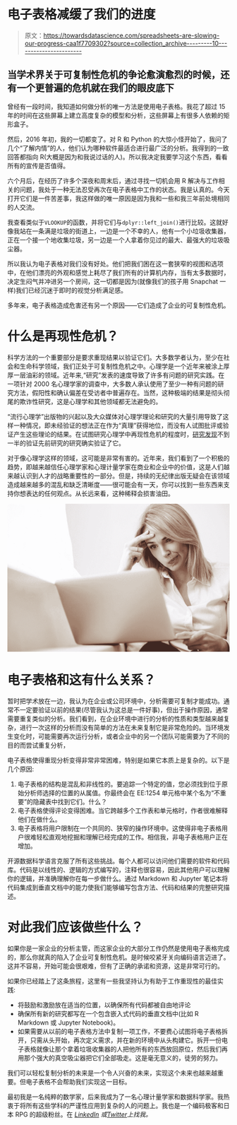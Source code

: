 # 电子表格减缓了我们的进度

> 原文：<https://towardsdatascience.com/spreadsheets-are-slowing-our-progress-caa1f7709302?source=collection_archive---------10----------------------->

## 当学术界关于可复制性危机的争论愈演愈烈的时候，还有一个更普遍的危机就在我们的眼皮底下

曾经有一段时间，我知道如何做分析的唯一方法是使用电子表格。我花了超过 15 年的时间在这些屏幕上建立高度复杂的模型和分析，这些屏幕上有很多人依赖的矩形盒子。

然后，2016 年初，我的一切都变了。对 R 和 Python 的大惊小怪开始了，我问了几个“了解内情”的人，他们认为哪种软件最适合进行最广泛的分析。我得到的一致回答都指向 R(大概是因为和我说过话的人)。所以我决定我要学习这个东西，看看所有的宣传是否值得。

六个月后，在经历了许多个深夜和周末后，通过寻找一切机会用 R 解决与工作相关的问题，我处于一种无法忍受再次在电子表格中工作的状态。我是认真的。今天打开它们是一件苦差事，我这样做的唯一原因是因为我和一些和我三年前处境相同的人交流。

我查看类似于`VLOOKUP`的函数，并将它们与`dplyr::left_join()`进行比较。这就好像我站在一条满是垃圾的街道上，一边是一个不幸的人，他有一个小垃圾收集器，正在一个接一个地收集垃圾，另一边是一个人拿着你见过的最大、最强大的垃圾吸尘器。

所以我认为电子表格对我们没有好处。他们把我们困在这一套狭窄的视图和选项中，在他们漂亮的外观和感觉上耗尽了我们所有的计算机内存，当有太多数据时，决定生闷气并冲进另一个房间，这一切都是因为(就像我们的孩子用 Snapchat 一样)我们已经沉迷于即时的视觉分析满足感。

多年来，电子表格造成危害还有另一个原因——它们造成了企业的可复制性危机。

# 什么是再现性危机？

科学方法的一个重要部分是要求重现结果以验证它们。大多数学者认为，至少在社会和生命科学领域，我们正处于可复制性危机之中。心理学是一个近年来被涂上厚厚一层油彩的领域。近年来,“研究”发表的速度导致了许多有问题的研究实践。在一项针对 2000 名心理学家的调查中，大多数人承认使用了至少一种有问题的研究方法，假阳性和确认偏差在受访者中普遍存在。当然，这种极端的结果是彻头彻尾的欺诈性研究，这是心理学和其他领域都无法避免的。

“流行心理学”出版物的兴起以及大众媒体对心理学理论和研究的大量引用导致了这样一种情况，即未经验证的想法正在作为“真理”获得地位，而没有人试图批评或验证产生这些理论的结果。在试图研究心理学中再现性危机的程度时，[研究发现](https://journals.sagepub.com/action/captchaChallenge?redirectUrl=https%3A%2F%2Fjournals.sagepub.com%2Fdoi%2Fabs%2F10.1177%2F1745691612460688)不到一半的验证先前研究的研究确实验证了它。

对于像心理学这样的领域，这可能是非常有害的。近年来，我们看到了一个积极的趋势，即越来越信任心理学家和心理计量学家在商业和企业中的价值，这是人们越来越认识到人才的战略重要性的一部分。但是，持续的无纪律出版无疑会在该领域造成越来越多的混乱和缺乏清晰度——很可能会有一天，你可以找到一些东西来支持你想表达的任何观点。从长远来看，这种稀释会损害油田。

![](img/b8cf9d11bb88969b4acf4606f510ea40.png)

# 电子表格和这有什么关系？

暂时把学术放在一边，我认为在企业或公司环境中，分析需要可复制才能成功。通常不一定要验证以前的结果(尽管我认为这总是一件好事)，但出于操作原因，通常需要重复类似的分析。我们看到，在企业环境中进行的分析的性质和类型越来越复杂，进行一次这样的分析而没有简单的方法在未来复制它是非常危险的。当环境发生变化时，可能需要再次运行分析，或者企业中的另一个团队可能需要为了不同的目的而尝试重复分析，

电子表格使得重现分析变得非常非常困难，特别是如果它本质上是复杂的。以下是几个原因:

1.  电子表格的结构是混乱和非线性的。要追踪一个特定的值，您必须找到位于原始分析师选择的位置的从属值。你最终会在 EE:1254 单元格中某个名为“不重要”的隐藏表中找到它们。什么？
2.  电子表格使得评论变得困难。当它跨越多个工作表和单元格时，作者很难解释他们在做什么。
3.  电子表格将用户限制在一个共同的、狭窄的操作环境中。这使得非电子表格用户很难轻松直观地挖掘和理解已经完成的工作。相信我，非电子表格用户正在增加。

开源数据科学语言克服了所有这些挑战。每个人都可以访问他们需要的软件和代码库。代码是以线性的、逻辑的方式编写的，注释也很容易，因此其他用户可以理解你的逻辑，并准确理解你在每一步做什么。通过 Markdown 和 Jupyter 笔记本将代码集成到垂直文档中的能力使我们能够编写包含方法、代码和结果的完整研究描述。

# 对此我们应该做些什么？

如果你是一家企业的分析主管，而这家企业的大部分工作仍然是使用电子表格完成的，那么你就真的陷入了企业可复制性危机。是时候咬紧牙关向编码语言迈进了。这并不容易，开始可能会很艰难，但有了正确的承诺和资源，这是非常可行的。

如果你已经踏上了这条旅程，这里有一些我坚持认为有助于工作重现性的最佳实践:

*   将鼓励和激励放在适当的位置，以确保所有代码都被自由地评论
*   确保所有新的研究都写在一个包含嵌入式代码的垂直文档中(比如 R Markdown 或 Jupyter Notebook)。
*   如果需要从以前的电子表格方法中复制一项工作，不要费心试图将电子表格拆开，只需从头开始，再次定义需求，并在新的环境中从头构建它。拆开一份电子表格就像让那个拿着垃圾收集器的人把他所有的东西放回原位，然后我们再用那个强大的真空吸尘器把它们全部吸走。这是毫无意义的，徒劳的努力。

我们可以轻松复制分析的未来是一个令人兴奋的未来，实现这个未来也越来越重要。但电子表格不会帮助我们实现这一目标。

最初我是一名纯粹的数学家，后来我成为了一名心理计量学家和数据科学家。我热衷于将所有这些学科的严谨性应用到复杂的人的问题上。我也是一个编码极客和日本 RPG 的超级粉丝。在 [*LinkedIn*](https://www.linkedin.com/in/keith-mcnulty/) *或*[*Twitter*](https://twitter.com/dr_keithmcnulty)*上找我。*